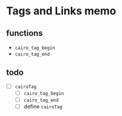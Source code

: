 Tags and Links memo
===================

functions
---------

* `cairo_tag_begin`
* `cairo_tag_end`

todo
----

* [ ] `cairoTag`
	+ [ ] `cairo_tag_begin`
	+ [ ] `cairo_tag_end`
	+ [ ] define `cairoTag`
